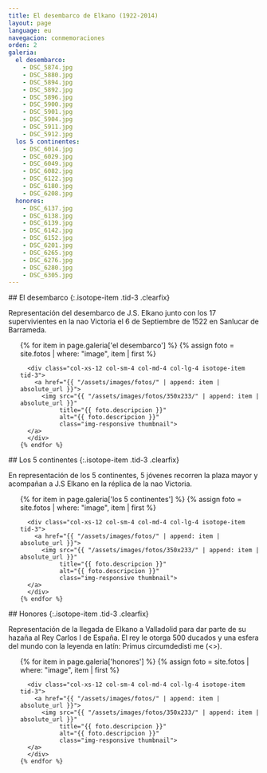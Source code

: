 ```yaml
---
title: El desembarco de Elkano (1922-2014)
layout: page
language: eu
navegacion: conmemoraciones
orden: 2
galeria:
  el desembarco:
    - DSC_5874.jpg
    - DSC_5880.jpg
    - DSC_5894.jpg
    - DSC_5892.jpg
    - DSC_5896.jpg
    - DSC_5900.jpg
    - DSC_5901.jpg
    - DSC_5904.jpg
    - DSC_5911.jpg
    - DSC_5912.jpg
  los 5 continentes:
    - DSC_6014.jpg
    - DSC_6029.jpg
    - DSC_6049.jpg
    - DSC_6082.jpg
    - DSC_6122.jpg
    - DSC_6180.jpg
    - DSC_6208.jpg
  honores:
    - DSC_6137.jpg
    - DSC_6138.jpg
    - DSC_6139.jpg
    - DSC_6142.jpg
    - DSC_6152.jpg
    - DSC_6201.jpg
    - DSC_6265.jpg
    - DSC_6276.jpg
    - DSC_6280.jpg
    - DSC_6305.jpg
---
```


<div class="row isotope" markdown="1">
## El desembarco
{:.isotope-item .tid-3 .clearfix}

  <div class="isotope-item tid-3 clearfix" markdown="1">

  Representación del desembarco de J.S. Elkano junto con los 17 supervivientes en la nao Victoria el 6 de Septiembre de 1522 en Sanlucar de Barrameda.

  </div>
</div>
<div class="row isotope">
  <ul class="list-unstyled" data-sort-id="fotos-centenario">
    {% for item in page.galeria['el desembarco'] %}
    {% assign foto = site.fotos | where: "image", item | first %}

      <div class="col-xs-12 col-sm-4 col-md-4 col-lg-4 isotope-item tid-3">
        <a href="{{ "/assets/images/fotos/" | append: item | absolute_url }}">
          <img src="{{ "/assets/images/fotos/350x233/" | append: item | absolute_url }}"
               title="{{ foto.descripcion }}"
               alt="{{ foto.descripcion }}"
               class="img-responsive thumbnail">
      </a>
      </div>
    {% endfor %}
  </ul>
</div>

<div class="row isotope" markdown="1">
## Los 5 continentes
{:.isotope-item .tid-3 .clearfix}

  <div class="isotope-item tid-3 clearfix" markdown="1">

  En representación de los 5 continentes, 5 jóvenes recorren la plaza mayor y acompañan a J.S Elkano en la réplica de la nao Victoria.

  </div>
</div>
<div class="row isotope">
  <ul class="list-unstyled" data-sort-id="fotos-centenario">
    {% for item in page.galeria['los 5 continentes'] %}
    {% assign foto = site.fotos | where: "image", item | first %}

      <div class="col-xs-12 col-sm-4 col-md-4 col-lg-4 isotope-item tid-3">
        <a href="{{ "/assets/images/fotos/" | append: item | absolute_url }}">
          <img src="{{ "/assets/images/fotos/350x233/" | append: item | absolute_url }}"
               title="{{ foto.descripcion }}"
               alt="{{ foto.descripcion }}"
               class="img-responsive thumbnail">
      </a>
      </div>
    {% endfor %}
  </ul>
</div>

<div class="row isotope" markdown="1">
##  Honores
{:.isotope-item .tid-3 .clearfix}

  <div class="isotope-item tid-3 clearfix" markdown="1">

  Representación de la llegada de Elkano a Valladolid para dar parte de su hazaña al Rey Carlos I de España. El rey le otorga 500 ducados y una esfera del mundo con la leyenda en latín: Primus circumdedisti me (<<El primero que me circundaste>>).

  </div>
</div>
<div class="row isotope">
  <ul class="list-unstyled" data-sort-id="fotos-centenario">
    {% for item in page.galeria['honores'] %}
    {% assign foto = site.fotos | where: "image", item | first %}

      <div class="col-xs-12 col-sm-4 col-md-4 col-lg-4 isotope-item tid-3">
        <a href="{{ "/assets/images/fotos/" | append: item | absolute_url }}">
          <img src="{{ "/assets/images/fotos/350x233/" | append: item | absolute_url }}"
               title="{{ foto.descripcion }}"
               alt="{{ foto.descripcion }}"
               class="img-responsive thumbnail">
      </a>
      </div>
    {% endfor %}
  </ul>
</div>
